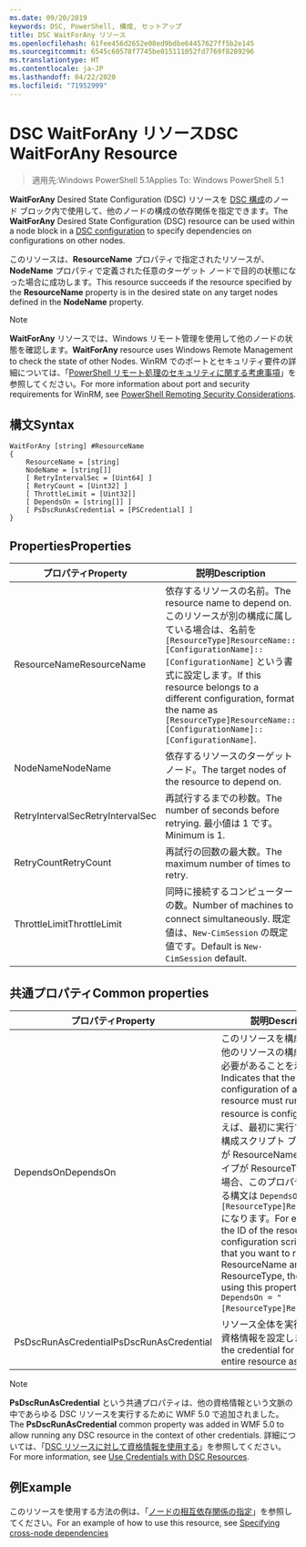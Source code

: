 ```yaml
---
ms.date: 09/20/2019
keywords: DSC, PowerShell, 構成, セットアップ
title: DSC WaitForAny リソース
ms.openlocfilehash: 61fee456d2652e08ed9bdbe64457627ff5b2e145
ms.sourcegitcommit: 6545c60578f7745be015111052fd7769f8289296
ms.translationtype: HT
ms.contentlocale: ja-JP
ms.lasthandoff: 04/22/2020
ms.locfileid: "71952999"
---
```

# <a name="dsc-waitforany-resource"></a><span data-ttu-id="bc8e7-103">DSC WaitForAny リソース</span><span class="sxs-lookup"><span data-stu-id="bc8e7-103">DSC WaitForAny Resource</span></span>

> <span data-ttu-id="bc8e7-104">適用先:Windows PowerShell 5.1</span><span class="sxs-lookup"><span data-stu-id="bc8e7-104">Applies To: Windows PowerShell 5.1</span></span>

<span data-ttu-id="bc8e7-105">**WaitForAny** Desired State Configuration (DSC) リソースを [DSC 構成](../../../configurations/configurations.md)のノード ブロック内で使用して、他のノードの構成の依存関係を指定できます。</span><span class="sxs-lookup"><span data-stu-id="bc8e7-105">The **WaitForAny** Desired State Configuration (DSC) resource can be used within a node block in a [DSC configuration](../../../configurations/configurations.md) to specify dependencies on configurations on other nodes.</span></span>

<span data-ttu-id="bc8e7-106">このリソースは、**ResourceName** プロパティで指定されたリソースが、**NodeName** プロパティで定義された任意のターゲット ノードで目的の状態になった場合に成功します。</span><span class="sxs-lookup"><span data-stu-id="bc8e7-106">This resource succeeds if the resource specified by the **ResourceName** property is in the desired state on any target nodes defined in the **NodeName** property.</span></span>

> [!NOTE]
> <span data-ttu-id="bc8e7-107">**WaitForAny** リソースでは、Windows リモート管理を使用して他のノードの状態を確認します。</span><span class="sxs-lookup"><span data-stu-id="bc8e7-107">**WaitForAny** resource uses Windows Remote Management to check the state of other Nodes.</span></span> <span data-ttu-id="bc8e7-108">WinRM でのポートとセキュリティ要件の詳細については、「[PowerShell リモート処理のセキュリティに関する考慮事項](/powershell/scripting/learn/remoting/winrmsecurity?view=powershell-6)」を参照してください。</span><span class="sxs-lookup"><span data-stu-id="bc8e7-108">For more information about port and security requirements for WinRM, see [PowerShell Remoting Security Considerations](/powershell/scripting/learn/remoting/winrmsecurity?view=powershell-6).</span></span>

## <a name="syntax"></a><span data-ttu-id="bc8e7-109">構文</span><span class="sxs-lookup"><span data-stu-id="bc8e7-109">Syntax</span></span>

```Syntax
WaitForAny [string] #ResourceName
{
    ResourceName = [string]
    NodeName = [string[]]
    [ RetryIntervalSec = [Uint64] ]
    [ RetryCount = [Uint32] ]
    [ ThrottleLimit = [Uint32]]
    [ DependsOn = [string[]] ]
    [ PsDscRunAsCredential = [PSCredential] ]
}
```

## <a name="properties"></a><span data-ttu-id="bc8e7-110">Properties</span><span class="sxs-lookup"><span data-stu-id="bc8e7-110">Properties</span></span>

|<span data-ttu-id="bc8e7-111">プロパティ</span><span class="sxs-lookup"><span data-stu-id="bc8e7-111">Property</span></span> |<span data-ttu-id="bc8e7-112">説明</span><span class="sxs-lookup"><span data-stu-id="bc8e7-112">Description</span></span> |
|---|---|
|<span data-ttu-id="bc8e7-113">ResourceName</span><span class="sxs-lookup"><span data-stu-id="bc8e7-113">ResourceName</span></span> |<span data-ttu-id="bc8e7-114">依存するリソースの名前。</span><span class="sxs-lookup"><span data-stu-id="bc8e7-114">The resource name to depend on.</span></span> <span data-ttu-id="bc8e7-115">このリソースが別の構成に属している場合は、名前を `[ResourceType]ResourceName::[ConfigurationName]::[ConfigurationName]` という書式に設定します。</span><span class="sxs-lookup"><span data-stu-id="bc8e7-115">If this resource belongs to a different configuration, format the name as `[ResourceType]ResourceName::[ConfigurationName]::[ConfigurationName]`.</span></span> |
|<span data-ttu-id="bc8e7-116">NodeName</span><span class="sxs-lookup"><span data-stu-id="bc8e7-116">NodeName</span></span> |<span data-ttu-id="bc8e7-117">依存するリソースのターゲット ノード。</span><span class="sxs-lookup"><span data-stu-id="bc8e7-117">The target nodes of the resource to depend on.</span></span> |
|<span data-ttu-id="bc8e7-118">RetryIntervalSec</span><span class="sxs-lookup"><span data-stu-id="bc8e7-118">RetryIntervalSec</span></span> |<span data-ttu-id="bc8e7-119">再試行するまでの秒数。</span><span class="sxs-lookup"><span data-stu-id="bc8e7-119">The number of seconds before retrying.</span></span> <span data-ttu-id="bc8e7-120">最小値は 1 です。</span><span class="sxs-lookup"><span data-stu-id="bc8e7-120">Minimum is 1.</span></span> |
|<span data-ttu-id="bc8e7-121">RetryCount</span><span class="sxs-lookup"><span data-stu-id="bc8e7-121">RetryCount</span></span> |<span data-ttu-id="bc8e7-122">再試行の回数の最大数。</span><span class="sxs-lookup"><span data-stu-id="bc8e7-122">The maximum number of times to retry.</span></span> |
|<span data-ttu-id="bc8e7-123">ThrottleLimit</span><span class="sxs-lookup"><span data-stu-id="bc8e7-123">ThrottleLimit</span></span> |<span data-ttu-id="bc8e7-124">同時に接続するコンピューターの数。</span><span class="sxs-lookup"><span data-stu-id="bc8e7-124">Number of machines to connect simultaneously.</span></span> <span data-ttu-id="bc8e7-125">既定値は、`New-CimSession` の既定値です。</span><span class="sxs-lookup"><span data-stu-id="bc8e7-125">Default is `New-CimSession` default.</span></span> |

## <a name="common-properties"></a><span data-ttu-id="bc8e7-126">共通プロパティ</span><span class="sxs-lookup"><span data-stu-id="bc8e7-126">Common properties</span></span>

|<span data-ttu-id="bc8e7-127">プロパティ</span><span class="sxs-lookup"><span data-stu-id="bc8e7-127">Property</span></span> |<span data-ttu-id="bc8e7-128">説明</span><span class="sxs-lookup"><span data-stu-id="bc8e7-128">Description</span></span> |
|---|---|
|<span data-ttu-id="bc8e7-129">DependsOn</span><span class="sxs-lookup"><span data-stu-id="bc8e7-129">DependsOn</span></span> |<span data-ttu-id="bc8e7-130">このリソースを構成する前に、他のリソースの構成を実行する必要があることを示します。</span><span class="sxs-lookup"><span data-stu-id="bc8e7-130">Indicates that the configuration of another resource must run before this resource is configured.</span></span> <span data-ttu-id="bc8e7-131">たとえば、最初に実行するリソース構成スクリプト ブロックの ID が ResourceName で、そのタイプが ResourceType である場合、このプロパティを使用する構文は `DependsOn = "[ResourceType]ResourceName"` になります。</span><span class="sxs-lookup"><span data-stu-id="bc8e7-131">For example, if the ID of the resource configuration script block that you want to run first is ResourceName and its type is ResourceType, the syntax for using this property is `DependsOn = "[ResourceType]ResourceName"`.</span></span> |
|<span data-ttu-id="bc8e7-132">PsDscRunAsCredential</span><span class="sxs-lookup"><span data-stu-id="bc8e7-132">PsDscRunAsCredential</span></span> |<span data-ttu-id="bc8e7-133">リソース全体を実行するための資格情報を設定します。</span><span class="sxs-lookup"><span data-stu-id="bc8e7-133">Sets the credential for running the entire resource as.</span></span> |

> [!NOTE]
> <span data-ttu-id="bc8e7-134">**PsDscRunAsCredential** という共通プロパティは、他の資格情報という文脈の中であらゆる DSC リソースを実行するために WMF 5.0 で追加されました。</span><span class="sxs-lookup"><span data-stu-id="bc8e7-134">The **PsDscRunAsCredential** common property was added in WMF 5.0 to allow running any DSC resource in the context of other credentials.</span></span> <span data-ttu-id="bc8e7-135">詳細については、「[DSC リソースに対して資格情報を使用する](../../../configurations/runasuser.md)」を参照してください。</span><span class="sxs-lookup"><span data-stu-id="bc8e7-135">For more information, see [Use Credentials with DSC Resources](../../../configurations/runasuser.md).</span></span>

## <a name="example"></a><span data-ttu-id="bc8e7-136">例</span><span class="sxs-lookup"><span data-stu-id="bc8e7-136">Example</span></span>

<span data-ttu-id="bc8e7-137">このリソースを使用する方法の例は、「[ノードの相互依存関係の指定](../../../configurations/crossNodeDependencies.md)」を参照してください。</span><span class="sxs-lookup"><span data-stu-id="bc8e7-137">For an example of how to use this resource, see [Specifying cross-node dependencies](../../../configurations/crossNodeDependencies.md)</span></span>